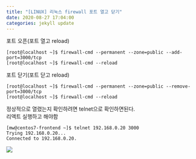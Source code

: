 ```yaml
---
title: "[LINUX] 리눅스 firewall 포트 열고 닫기"
date: 2020-08-27 17:04:00
categories: jekyll update
---
```


포트 오픈(포트 열고 reload)
```
[root@localhost ~]$ firewall-cmd --permanent --zone=public --add-port=3000/tcp
[root@localhost ~]$ firewall-cmd --reload
```

포트 닫기(포트 닫고 reload)
```
[root@localhost ~]$ firewall-cmd --permanent --zone=public --remove-port=3000/tcp
[root@localhost ~]$ firewall-cmd --reload
```

정상적으로 열렸는지 확인하려면 telnet으로 확인하면된다.<br>
리액트 실행하고 해야함
```
[mw@centos7-frontend ~]$ telnet 192.168.0.20 3000
Trying 192.168.0.20...
Connected to 192.168.0.20.
```
<img src='/assets/assets/img/start_react.png'>